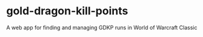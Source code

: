 # gold-dragon-kill-points
A web app for finding and managing GDKP runs in World of Warcraft Classic
